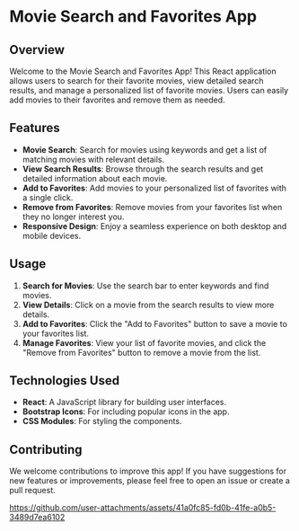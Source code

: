 
# Movie Search and Favorites App

## Overview

Welcome to the Movie Search and Favorites App! This React application allows users to search for their favorite movies, view detailed search results, and manage a personalized list of favorite movies. Users can easily add movies to their favorites and remove them as needed.

## Features

- **Movie Search**: Search for movies using keywords and get a list of matching movies with relevant details.
- **View Search Results**: Browse through the search results and get detailed information about each movie.
- **Add to Favorites**: Add movies to your personalized list of favorites with a single click.
- **Remove from Favorites**: Remove movies from your favorites list when they no longer interest you.
- **Responsive Design**: Enjoy a seamless experience on both desktop and mobile devices.



## Usage

1. **Search for Movies**: Use the search bar to enter keywords and find movies.
2. **View Details**: Click on a movie from the search results to view more details.
3. **Add to Favorites**: Click the "Add to Favorites" button to save a movie to your favorites list.
4. **Manage Favorites**: View your list of favorite movies, and click the "Remove from Favorites" button to remove a movie from the list.

## Technologies Used

- **React**: A JavaScript library for building user interfaces.
- **Bootstrap Icons**: For including popular icons in the app.
- **CSS Modules**: For styling the components.

## Contributing

We welcome contributions to improve this app! If you have suggestions for new features or improvements, please feel free to open an issue or create a pull request.

https://github.com/user-attachments/assets/41a0fc85-fd0b-41fe-a0b5-3489d7ea6102

